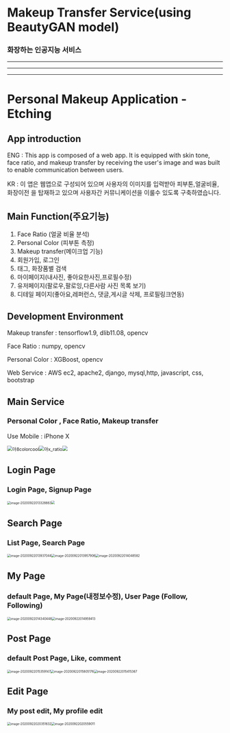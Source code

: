 <h1>Makeup Transfer Service(using BeautyGAN model)</h1>


<h3>
화장하는 인공지능 서비스
</h3>

<hr>
<hr>
<hr>

# Personal Makeup Application - Etching

## App introduction

ENG : This app is composed of a web app. It is equipped with skin tone, face ratio, and makeup transfer by receiving the user's image and was built to enable communication between users.

KR : 이 앱은 웹앱으로 구성되어 있으며 사용자의 이미지를 입력받아 피부톤,얼굴비율, 화장이전 을 탑재하고 있으며 사용자간 커뮤니케이션을 이룰수 있도록 구축하였습니다.

## Main Function(주요기능)

1. Face Ratio (얼굴 비율 분석)
2. Personal Color (피부톤 측정)
3. Makeup transfer(메이크업 기능)
4. 회원가입, 로그인
5. 태그, 화장품별 검색
6. 마이페이지(내사진, 좋아요한사진,프로필수정)
7. 유저페이지(팔로우,팔로잉,다른사람 사진 목록 보기)
8. 디테일 페이지(좋아요,레퍼런스, 댓글,게시글 삭제, 프로필링크연동)



## Development Environment

Makeup transfer : tensorflow1.9, dlib11.08, opencv

Face Ratio : numpy, opencv

Personal Color : XGBoost, opencv

Web Service : AWS ec2, apache2, django, mysql,http, javascript, css, bootstrap



## Main Service

### Personal Color , Face Ratio, Makeup transfer

Use Mobile : iPhone X

<img src="https://github.com/roche-MH/etching/blob/master/Mobile_image/%EC%95%84x_Color.gif?raw=true" alt="아8colorcool" style="zoom:75%;" /><img src="https://github.com/roche-MH/etching/blob/master/Mobile_image/%EC%95%84x_ratio.gif?raw=true" alt="아x_ratio" style="zoom:75%;" /><img src="https://github.com/roche-MH/etching/blob/master/Mobile_image/%EC%95%84x_MT.gif?raw=true" style="zoom:75%;"/>

## Login Page

### Login Page, Signup Page

<img src="https://github.com/roche-MH/etching/blob/master/image/login.png?raw=true&quot;" alt="image-20200922013326663" style="zoom:50%;" /><img src="https://github.com/roche-MH/etching/blob/master/image/signup.png?raw=true" style="zoom:50%;" />



## Search Page

### List Page, Search Page

<img src="https://github.com/roche-MH/etching/blob/master/image/List.png?raw=true" alt="image-20200922013937044" style="zoom:50%;" /><img src="https://github.com/roche-MH/etching/blob/master/image/tag.png?raw=true" alt="image-20200922013957906" style="zoom:50%;" /><img src="https://github.com/roche-MH/etching/blob/master/image/cosmatic.png?raw=true" alt="image-20200922014048582" style="zoom:50%;" />



## My Page

### default Page, My Page(내정보수정),  User Page (Follow, Following)

<img src="https://github.com/roche-MH/etching/blob/master/image/default%20mypage.png?raw=true" alt="image-20200922014340448" style="zoom:50%;" /><img src="https://github.com/roche-MH/etching/blob/master/image/mypage.png?raw=true" alt="image-20200922014959413" style="zoom:50%;" />



## Post Page

### default Post Page, Like, comment



<img src="https://github.com/roche-MH/etching/blob/master/image/default%20postpage.png?raw=true" alt="image-20200922015359147" style="zoom:50%;" /><img src="https://github.com/roche-MH/etching/blob/master/image/Like.png?raw=true" alt="image-20200922015805176" style="zoom:50%;" /><img src="https://github.com/roche-MH/etching/blob/master/image/comment.png?raw=true" alt="image-20200922015415367" style="zoom:50%;" />



## Edit Page

### My post edit, My profile edit

<img src="https://github.com/roche-MH/etching/blob/master/image/postedit.png?raw=true" alt="image-20200922020351632" style="zoom:50%;" /><img src="https://github.com/roche-MH/etching/blob/master/image/postedit2.png?raw=true" alt="image-20200922020559011" style="zoom:50%;" />
